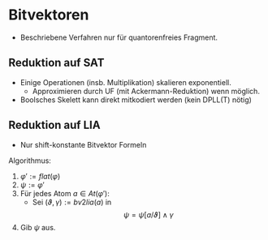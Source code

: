 # Bitvektoren

* Beschriebene Verfahren nur für quantorenfreies Fragment.

## Reduktion auf SAT

* Einige Operationen (insb. Multiplikation) skalieren exponentiell.
    * Approximieren durch UF (mit Ackermann-Reduktion) wenn möglich.
* Boolsches Skelett kann direkt mitkodiert werden (kein DPLL(T) nötig)

## Reduktion auf LIA
 * Nur shift-konstante Bitvektor Formeln

Algorithmus:
1. $\varphi' := flat(\varphi)$
2. $\psi := \varphi'$
3. Für jedes Atom $a \in At(\varphi')$:
    - Sei $(\vartheta,\gamma) := bv2lia(a)$ in
    $$\psi = \psi[a/\vartheta] \land \gamma$$
4. Gib $\psi$ aus.
